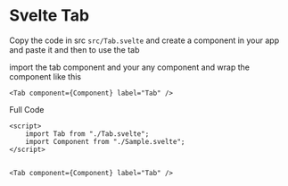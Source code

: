 # Svelte Tab
Copy the code in src `src/Tab.svelte` and create a component in your app and paste it and then to use the tab

import the tab component and your any component
and wrap the component like this

```
<Tab component={Component} label="Tab" />
```


Full Code

```
<script>
	import Tab from "./Tab.svelte";
	import Component from "./Sample.svelte";
</script>


<Tab component={Component} label="Tab" />
```